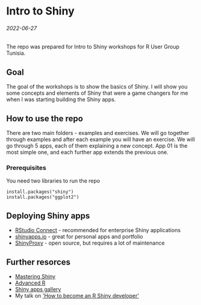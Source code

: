 # Intro to Shiny
###### 2022-06-27
The repo was prepared for Intro to Shiny workshops for R User Group Tunisia.

## Goal
The goal of the workshops is to show the basics of Shiny. I will show you some concepts and elements of Shiny that were a game changers for me when I was starting building the Shiny apps. 

## How to use the repo
There are two main folders - examples and exercises. We will go together through examples and after each example you will have an exercise.
We will go through 5 apps, each of them explaining a new concept. App 01 is the most simple one, and each further app extends the previous one.

### Prerequisites
You need two libraries to run the repo

```{r}
install.packages("shiny")
install.packages("ggplot2")
```

## Deploying Shiny apps
- [RStudio Connect](https://www.rstudio.com/products/connect/) - recommended for enterprise Shiny applications
- [shinyapps.io](https://www.shinyapps.io/) - great for personal apps and portfolio
- [ShinyProxy](https://www.shinyproxy.io/) - open source, but requires a lot of maintenance

## Further resorces
- [Mastering Shiny](https://mastering-shiny.org/index.html)
- [Advanced R](https://adv-r.hadley.nz/)
- [Shiny apps gallery](https://demo.appsilon.com/)
- My talk on ['How to become an R Shiny developer'](https://youtu.be/EDhhbG_N6bo)
